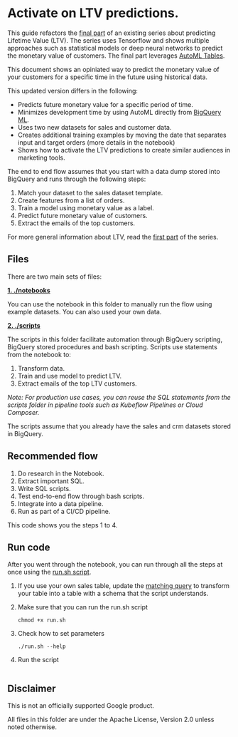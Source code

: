 # Activate on LTV predictions.
This guide refactors the [final part][series_final] of an existing series about predicting Lifetime Value (LTV). The series uses Tensorflow and shows multiple approaches such as statistical models or deep neural networks to predict the monetary value of customers. The final part leverages [AutoML Tables][automl_tables]. 

This document shows an opiniated way to predict the monetary value of your customers for a specific time in the future using historical data.

This updated version differs in the following:
- Predicts future monetary value for a specific period of time.
- Minimizes development time by using AutoML directly from [BigQuery ML][bq_ml].
- Uses two new datasets for sales and customer data.
- Creates additional training examples by moving the date that separates input and target orders (more details in the notebook)
- Shows how to activate the LTV predictions to create similar audiences in marketing tools.

The end to end flow assumes that you start with a data dump stored into BigQuery and runs through the following steps:

1. Match your dataset to the sales dataset template.
1. Create features from a list of orders.
1. Train a model using monetary value as a label.
1. Predict future monetary value of customers.
1. Extract the emails of the top customers.

For more general  information about LTV, read the [first part][series_first] of the series.

[series_final]:https://cloud.google.com/solutions/machine-learning/clv-prediction-with-automl-tables
[automl_tables]:https://cloud.google.com/automl-tables
[bq_ml]:https://cloud.google.com/bigquery-ml/docs/bigqueryml-intro
[series_first]:https://cloud.google.com/solutions/machine-learning/clv-prediction-with-offline-training-intro

## Files

There are two main sets of files:

**[1. ./notebooks](./notebooks)**

You can use the notebook in this folder to manually run the flow using example datasets. You can also used your own data.

**[2. ./scripts](./scripts)**

The scripts in this folder facilitate automation through BigQuery scripting, BigQuery stored procedures and bash scripting. Scripts use statements from the notebook to:
1. Transform data.
1. Train and use model to predict LTV.
1. Extract emails of the top LTV customers.

*Note: For production use cases, you can reuse the SQL statements from the scripts folder in pipeline tools such as Kubeflow Pipelines or Cloud Composer.*

The scripts assume that you already have the sales and crm datasets stored in BigQuery.

## Recommended flow

1. Do research in the Notebook.
1. Extract important SQL.
1. Write SQL scripts.
1. Test end-to-end flow through bash scripts.
1. Integrate into a data pipeline.
1. Run as part of a CI/CD pipeline.

This code shows you the steps 1 to 4.

## Run code

After you went through the notebook, you can run through all the steps at once using the [run.sh script][run_script].

1. If you use your own sales table, update the [matching query][matching_query] to transform your table into a table with a schema that the script understands.
1. Make sure that you can run the run.sh script

    ```chmod +x run.sh```

1. Check how to set parameters

    ```./run.sh --help```

1. Run the script
    ```./run.sh --project-id [YOUR_PROJECT_ID] --dataset-id [YOUR_DATASET_ID]

## Disclaimer
This is not an officially supported Google product.

All files in this folder are under the Apache License, Version 2.0 unless noted otherwise.

[run_script]:./scripts/run.sh
[matching_query]:./scripts/10_procedure_match.sql